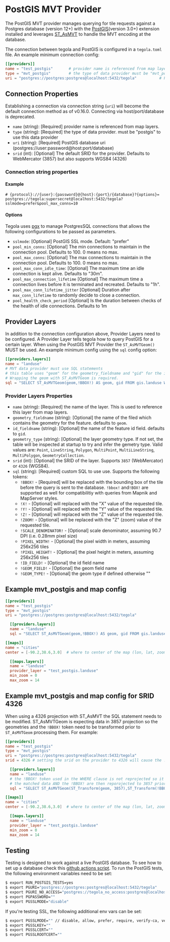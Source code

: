 # PostGIS MVT Provider

The PostGIS MVT provider manages querying for tile requests against a Postgres database (version 12+) with the [PostGIS](http://postgis.net/)(version 3.0+) extension installed and leverages [ST_AsMVT](https://postgis.net/docs/ST_AsMVT.html) to handle the MVT encoding at the database.

The connection between tegola and PostGIS is configured in a `tegola.toml` file. An example minimum connection config:

```toml
[[providers]]
name = "test_postgis"       # provider name is referenced from map layers (required)
type = "mvt_postgis"        # the type of data provider must be "mvt_postgis" for this data provider (required)
uri = "postgres://postgres:postgres@localhost:5432/tegola"          # PostGIS database uri (required)
```

## Connection Properties

Establishing a connection via connection string (`uri`) will become the default
connection method as of v0.16.0. Connecting via host/port/database is deprecated.

-   `name` (string): [Required] provider name is referenced from map layers.
-   `type` (string): [Required] the type of data provider. must be "postgis" to use this data provider
-   `uri` (string): [Required] PostGIS database uri (postgres://user:password@host:port/database)
-   `srid` (int): [Optional] The default SRID for the provider. Defaults to WebMercator (3857) but also supports WGS84 (4326)

### Connection string properties

#### Example

```
# {protocol}://{user}:{password}@{host}:{port}/{database}?{options}=
postgres://tegola:supersecret@localhost:5432/tegola?sslmode=prefer&pool_max_conns=10
```

#### Options

Tegola uses [pgx](https://github.com/jackc/pgx/blob/master/pgxpool/pool.go#L111) to manage
PostgresSQL connections that allows the following configurations to be passed
as parameters.

-   `sslmode`: [Optional] PostGIS SSL mode. Default: "prefer"
-   `pool_min_conns`: [Optional] The min connections to maintain in the connection pool. Defaults to 100. 0 means no max.
-   `pool_max_conns`: [Optional] The max connections to maintain in the connection pool. Defaults to 100. 0 means no max.
-   `pool_max_conn_idle_time`: [Optional] The maximum time an idle connection is kept alive. Defaults to "30m".
-   `pool_max_connection_lifetime` [Optional] The maximum time a connection lives before it is terminated and recreated. Defaults to "1h".
-   `pool_max_conn_lifetime_jitter` [Optional] Duration after `max_conn_lifetime` to randomly decide to close a connection.
-   `pool_health_check_period` [Optional] Is the duration between checks of the health of idle connections. Defaults to 1m

## Provider Layers

In addition to the connection configuration above, Provider Layers need to be configured. A Provider Layer tells tegola how to query PostGIS for a certain layer. When using the PostGIS MVT Provider the `ST_AsMVTGeom()` MUST be used. An example minimum config using the `sql` config option:

```toml
[[providers.layers]]
name = "landuse"
# MVT data provider must use SQL statements
# this table uses "geom" for the geometry_fieldname and "gid" for the id_fieldname so they don't need to be configured
# Wrapping the geom with ST_AsMVTGeom is required.
sql = "SELECT ST_AsMVTGeom(geom,!BBOX!) AS geom, gid FROM gis.landuse WHERE geom && !BBOX!"
```

### Provider Layers Properties

-   `name` (string): [Required] the name of the layer. This is used to reference this layer from map layers.
-   `geometry_fieldname` (string): [Optional] the name of the filed which contains the geometry for the feature. defaults to `geom`.
-   `id_fieldname` (string): [Optional] the name of the feature id field. defaults to `gid`.
-   `geometry_type` (string): [Optional] the layer geometry type. If not set, the table will be inspected at startup to try and infer the gemetry type. Valid values are: `Point`, `LineString`, `Polygon`, `MultiPoint`, `MultiLineString`, `MultiPolygon`, `GeometryCollection`.
-   `srid` (int): [Optional] the SRID of the layer. Supports `3857` (WebMercator) or `4326` (WGS84).
-   `sql` (string): [Required] custom SQL to use use. Supports the following tokens:
    -   `!BBOX!` - [Required] will be replaced with the bounding box of the tile before the query is sent to the database. `!bbox!` and`!BOX!` are supported as well for compatibilitiy with queries from Mapnik and MapServer styles.
    -   `!X!` - [Optional] will replaced with the "X" value of the requested tile.
    -   `!Y!` - [Optional] will replaced with the "Y" value of the requested tile.
    -   `!Z!` - [Optional] will replaced with the "Z" value of the requested tile.
    -   `!ZOOM!` - [Optional] will be replaced with the "Z" (zoom) value of the requested tile.
    -   `!SCALE_DENOMINATOR!` - [Optional] scale denominator, assuming 90.7 DPI (i.e. 0.28mm pixel size)
    -   `!PIXEL_WIDTH!` - [Optional] the pixel width in meters, assuming 256x256 tiles
    -   `!PIXEL_HEIGHT!` - [Optional] the pixel height in meters, assuming 256x256 tiles
    -   `!ID_FIELD!` - [Optional] the id field name
    -   `!GEOM_FIELD!` - [Optional] the geom field name
    -   `!GEOM_TYPE!` - [Optional] the geom type if defined otherwise ""

## Example mvt_postgis and map config

```toml
[[providers]]
name = "test_postgis"
type = "mvt_postgis"
uri = "postgres://postgres:postgres@localhost:5432/tegola"

  [[providers.layers]]
  name = "landuse"
  sql = "SELECT ST_AsMVTGeom(geom,!BBOX!) AS geom, gid FROM gis.landuse WHERE geom && !BBOX!"

[[maps]]
name = "cities"
center = [-90.2,38.6,3.0]  # where to center of the map (lon, lat, zoom)

  [[maps.layers]]
  name = "landuse"
  provider_layer = "test_postgis.landuse"
  min_zoom = 0
  max_zoom = 14
```

## Example mvt_postgis and map config for SRID 4326

When using a 4326 projection with ST_AsMVT the SQL statement needs to be modified. ST_AsMVTGeom is expecting data in 3857 projection so the geometries and the `!BBOX!` token need to be transformed prior to `ST_AsMVTGeom` processing them. For example:

```toml
[[providers]]
name = "test_postgis"
type = "mvt_postgis"
uri = "postgres://postgres:postgres@localhost:5432/tegola"
srid = 4326 # setting the srid on the provider to 4326 will cause the !BBOX! value to use the 4326 projection.

  [[providers.layers]]
  name = "landuse"
  # the !BBOX! token used in the WHERE clause is not reprojected so it can match 4326 data
  # the matched data AND the !BBOX! are then reporojected to 3857 prior to being passed to ST_AsMVTGeom
  sql = "SELECT ST_AsMVTGeom(ST_Transform(geom, 3857),ST_Transform(!BBOX!,3857)) AS geom, gid FROM gis.landuse WHERE geom && !BBOX!"

[[maps]]
name = "cities"
center = [-90.2,38.6,3.0]  # where to center of the map (lon, lat, zoom)

  [[maps.layers]]
  name = "landuse"
  provider_layer = "test_postgis.landuse"
  min_zoom = 0
  max_zoom = 14

```

## Testing

Testing is designed to work against a live PostGIS database. To see how to set up a database check this [github actions script](https://github.com/sobo-gen3v1/soboweb-tegola-cr/blob/master/.github/worksflows/on_pr_push.yml). To run the PostGIS tests, the following environment variables need to be set:

```bash
$ export RUN_POSTGIS_TESTS=yes
$ export PGURI="postgres://postgres:postgres@localhost:5432/tegola"
$ export PGURI_NO_ACCESS="postgres://tegola_no_access:postgres@localhost:5432/tegola" # used for testing errors when user does not have read permissions on a table
$ export PGPASSWORD=""
$ export PGSSLMODE="disable"
```

If you're testing SSL, the following additional env vars can be set:

```bash
$ export PGSSLMODE="" // disable, allow, prefer, require, verify-ca, verify-full
$ export PGSSLKEY=""
$ export PGSSLCERT=""
$ export PGSSLROOTCERT=""
```
